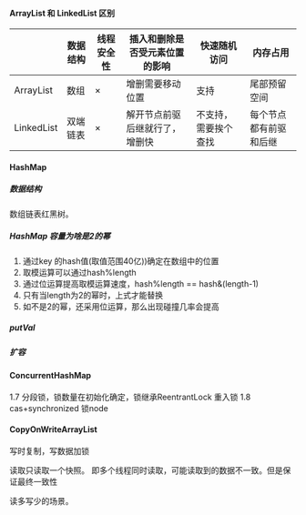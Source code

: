 <!-- @import "../puml/collection.puml" -->

#### ArrayList 和 LinkedList 区别

|  | 数据结构 | 线程安全性 | 插入和删除是否受元素位置的影响 |  快速随机访问 | 内存占用|
|--|--|--|--|--|--|
| ArrayList | 数组 | × | 增删需要移动位置 | 支持 | 尾部预留空间 |
| LinkedList | 双端链表 | × | 解开节点前驱后继就行了，增删快 | 不支持，需要挨个查找 | 每个节点都有前驱和后继 |

<!-- @import "../puml/map.puml" -->

#### HashMap

##### 数据结构

数组链表红黑树。

##### HashMap 容量为啥是2的幂

1. 通过key 的hash值(取值范围40亿))确定在数组中的位置
2. 取模运算可以通过hash%length
3. 通过位运算提高取模运算速度，hash%length == hash&(length-1)
4. 只有当length为2的幂时，上式才能替换
5. 如不是2的幂，还采用位运算，那么出现碰撞几率会提高

##### putVal
<!-- @import "./image/put方法.png" -->

##### 扩容


#### ConcurrentHashMap

1.7 分段锁，锁数量在初始化确定，锁继承ReentrantLock 重入锁
1.8 cas+synchronized 锁node


#### CopyOnWriteArrayList

写时复制，写数据加锁

读取只读取一个快照。
即多个线程同时读取，可能读取到的数据不一致。但是保证最终一致性

读多写少的场景。




